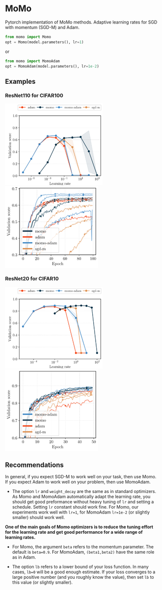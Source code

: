# MoMo
Pytorch implementation of MoMo methods. Adaptive learning rates for SGD with momentum (SGD-M) and Adam. 

``` python
from momo import Momo
opt = Momo(model.parameters(), lr=1)
```
or

``` python
from momo import MomoAdam
opt = MomoAdam(model.parameters(), lr=1e-2)
```

## Examples

### ResNet110 for CIFAR100

<p float="left">
    <img src="png/cifar100_resnet110.png" width="320" />
    <img src="png/cifar100_resnet110_training.png" width="305" />
</p>

### ResNet20 for CIFAR10


<p float="left">
    <img src="png/cifar10_resnet20.png" width="320" />
    <img src="png/cifar10_resnet20_training.png" width="305" />
</p>


## Recommendations

In general, if you expect SGD-M to work well on your task, then use Momo. If you expect Adam to work well on your problem, then use MomoAdam.

* The option `lr` and `weight_decay` are the same as in standard optimizers. As Momo and MomoAdam automatically adapt the learning rate, you should get good preformance without heavy tuning of `lr` and setting a schedule. Setting `lr` constant should work fine. For Momo, our experiments work well with `lr=1`, for MomoAdam `lr=1e-2` (or slightly smaller) should work well.

**One of the main goals of Momo optimizers is to reduce the tuning effort for the learning rate and get good performance for a wide range of learning rates.**

* For Momo, the argument `beta` refers to the momentum parameter. The default is `beta=0.9`. For MomoAdam, `(beta1,beta2)` have the same role as in Adam.

* The option `lb` refers to a lower bound of your loss function. In many cases, `lb=0` will be a good enough estimate. If your loss converges to a large positive number (and you roughly know the value), then set `lb` to this value (or slightly smaller).


